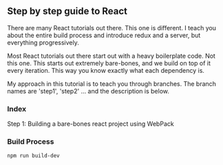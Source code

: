 ## Step by step guide to React

 There are many React tutorials out there. This one is different. I teach you about the entire build process and introduce redux and a server, but everything progressively.

 Most React tutorials out there start out with a heavy boilerplate code. Not this one. This starts out extremely bare-bones, and we build on top of it every iteration. This way you know exactly what each dependency is.

 My approach in this tutorial is to teach you through branches. The branch names are 'step1', 'step2' ... and the description is below.


 ### Index

 Step 1: Building a bare-bones react project using WebPack

 ### Build Process

 ```
 npm run build-dev
 ```